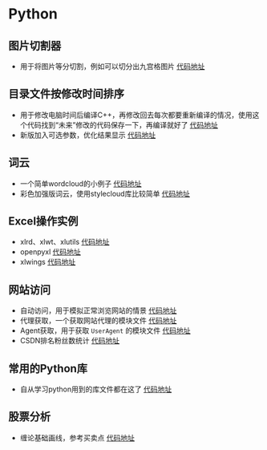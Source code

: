 
# Python

## 图片切割器

- 用于将图片等分切割，例如可以切分出九宫格图片 [代码地址](https://github.com/AlbertGithubHome/Bella/blob/master/python/image_operation/imagesplit/imagesplit.py)

## 目录文件按修改时间排序

- 用于修改电脑时间后编译C++，再修改回去每次都要重新编译的情况，使用这个代码找到“未来”修改的代码保存一下，再编译就好了 [代码地址](https://github.com/AlbertGithubHome/Bella/blob/master/python/file_operation/lookupfiles_sortedbymodifydate.py)
- 新版加入可选参数，优化结果显示 [代码地址](https://github.com/AlbertGithubHome/Bella/blob/master/python/file_operation/listfiles_orderby_modifydate.py)

## 词云

- 一个简单wordcloud的小例子 [代码地址](https://github.com/AlbertGithubHome/Bella/blob/master/python/wordcloud/simplewordcloud.py)
- 彩色加强版词云，使用stylecloud库比较简单 [代码地址](https://github.com/AlbertGithubHome/Bella/blob/master/python/wordcloud/simplestylecloud.py)

## Excel操作实例

- xlrd、xlwt、xlutils [代码地址](https://github.com/AlbertGithubHome/Bella/blob/master/python/xloperation/xl_rd_wt_utils/xl_rd_wt_utils.py)
- openpyxl [代码地址](https://github.com/AlbertGithubHome/Bella/blob/master/python/xloperation/open_py_xl/open_py_xl.py)
- xlwings [代码地址](https://github.com/AlbertGithubHome/Bella/blob/master/python/xloperation/xl_wings/xl_wings.py)

## 网站访问

- 自动访问，用于模拟正常浏览网站的情景 [代码地址](https://github.com/AlbertGithubHome/Bella/blob/master/python/auto_visit/auto_csdn_visitor.py)
- 代理获取，一个获取网站代理的模块文件 [代码地址](https://github.com/AlbertGithubHome/Bella/blob/master/python/tools/network/proxypool.py)
- Agent获取，用于获取 `UserAgent` 的模块文件 [代码地址](https://github.com/AlbertGithubHome/Bella/blob/master/python/tools/network/agentpool.py)
- CSDN排名粉丝数统计 [代码地址](https://github.com/AlbertGithubHome/Bella/blob/master/python/selenium/statistics/statistics_csdn.py)
## 常用的Python库

- 自从学习python用到的库文件都在这了 [代码地址](https://github.com/AlbertGithubHome/Bella/blob/master/python/albert_learn_lib.py)

## 股票分析

- 缠论基础画线，参考买卖点 [代码地址](https://github.com/AlbertGithubHome/Bella/blob/master/python/stock/previousV/advanced/quick_candle.py)